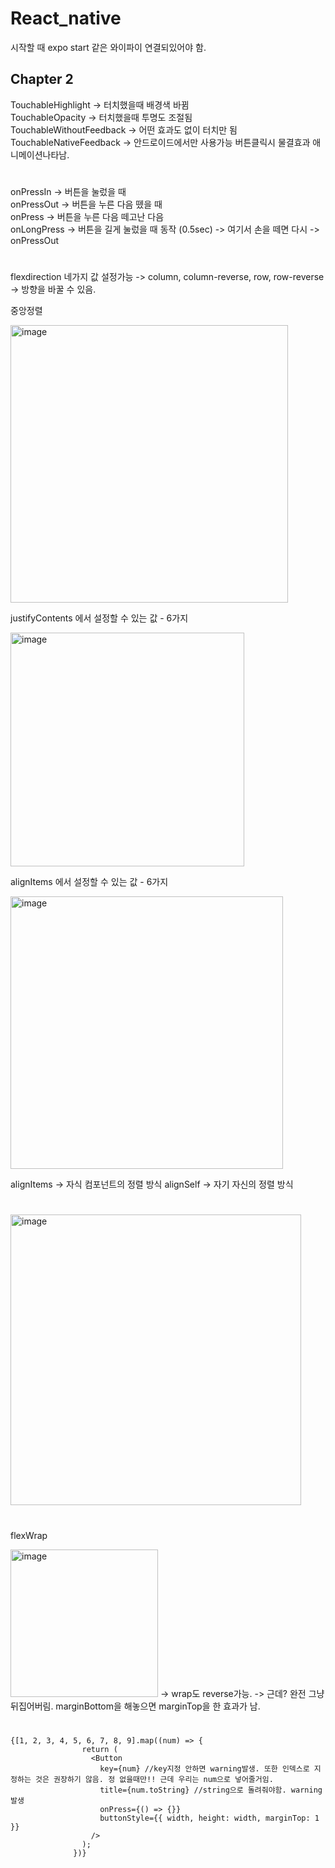 # React_native

시작할 때 expo start 같은 와이파이 연결되있어야 함.

## Chapter 2

TouchableHighlight -> 터치했을때 배경색 바뀜  
TouchableOpacity -> 터치했을때 투명도 조절됨  
TouchableWithoutFeedback -> 어떤 효과도 없이 터치만 됨  
TouchableNativeFeedback -> 안드로이드에서만 사용가능 버튼클릭시 물결효과 애니메이션나타남.

#

onPressIn -> 버튼을 눌렀을 때  
onPressOut -> 버튼을 누른 다음 뗐을 때  
onPress -> 버튼을 누른 다음 떼고난 다음  
onLongPress -> 버튼을 길게 눌렀을 때 동작 (0.5sec) -> 여기서 손을 떼면 다시 -> onPressOut

#
flexdirection 네가지 값 설정가능 -> column, column-reverse, row, row-reverse -> 방향을 바꿀 수 있음.
  
중앙정렬

<img width="444" alt="image" src="https://user-images.githubusercontent.com/97781412/232309454-73706f44-4a21-4332-87fe-af310c4b4d53.png">

justifyContents 에서 설정할 수 있는 값 - 6가지

<img width="374" alt="image" src="https://user-images.githubusercontent.com/97781412/232309593-584dc66a-5318-4d66-9d36-9cc383bf0b58.png">
 
 alignItems 에서 설정할 수 있는 값 - 6가지
 
 <img width="436" alt="image" src="https://user-images.githubusercontent.com/97781412/232309753-74b34024-e87b-4f35-94f6-d24bb163f308.png">
 
 alignItems -> 자식 컴포넌트의 정렬 방식
 alignSelf -> 자기 자신의 정렬 방식

 #
<img width="465" alt="image" src="https://user-images.githubusercontent.com/97781412/232312576-c6e4a0b2-4be0-47d6-961b-1904808d128e.png">

#
flexWrap

<img width="236" alt="image" src="https://user-images.githubusercontent.com/97781412/232316672-4914ab16-6e8d-45b3-96f4-1b11fa16588b.png">
-> wrap도 reverse가능.
-> 근데? 완전 그냥 뒤집어버림. marginBottom을 해놓으면 marginTop을 한 효과가 남.
 
#
    {[1, 2, 3, 4, 5, 6, 7, 8, 9].map((num) => {
                    return (
                      <Button
                        key={num} //key지정 안하면 warning발생. 또한 인덱스로 지정하는 것은 권장하기 않음. 정 없을때만!! 근데 우리는 num으로 넣어줄거임.
                        title={num.toString} //string으로 돌려줘야함. warning발생
                        onPress={() => {}}
                        buttonStyle={{ width, height: width, marginTop: 1 }}
                      />
                    );
                  })}
